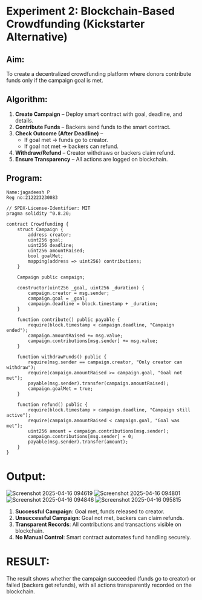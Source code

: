 # Experiment 2: Blockchain-Based Crowdfunding (Kickstarter Alternative)
## Aim:
To create a decentralized crowdfunding platform where donors contribute funds only if the campaign goal is met.

## Algorithm:
1. **Create Campaign** – Deploy smart contract with goal, deadline, and details.  
2. **Contribute Funds** – Backers send funds to the smart contract.  
3. **Check Outcome (After Deadline)** –  
   - If goal met → funds go to creator.  
   - If goal not met → backers can refund.  
4. **Withdraw/Refund** – Creator withdraws or backers claim refund.  
5. **Ensure Transparency** – All actions are logged on blockchain.
## Program:
```
Name:jagadeesh P
Reg no:212223230083

// SPDX-License-Identifier: MIT
pragma solidity ^0.8.20;

contract Crowdfunding {
    struct Campaign {
        address creator;
        uint256 goal;
        uint256 deadline;
        uint256 amountRaised;
        bool goalMet;
        mapping(address => uint256) contributions;
    }

    Campaign public campaign;

    constructor(uint256 _goal, uint256 _duration) {
        campaign.creator = msg.sender;
        campaign.goal = _goal;
        campaign.deadline = block.timestamp + _duration;
    }

    function contribute() public payable {
        require(block.timestamp < campaign.deadline, "Campaign ended");
        campaign.amountRaised += msg.value;
        campaign.contributions[msg.sender] += msg.value;
    }

    function withdrawFunds() public {
        require(msg.sender == campaign.creator, "Only creator can withdraw");
        require(campaign.amountRaised >= campaign.goal, "Goal not met");
        payable(msg.sender).transfer(campaign.amountRaised);
        campaign.goalMet = true;
    }

    function refund() public {
        require(block.timestamp > campaign.deadline, "Campaign still active");
        require(campaign.amountRaised < campaign.goal, "Goal was met");
        uint256 amount = campaign.contributions[msg.sender];
        campaign.contributions[msg.sender] = 0;
        payable(msg.sender).transfer(amount);
    }
}
```
# Output:
![Screenshot 2025-04-16 094619](https://github.com/user-attachments/assets/16b74a24-7170-4f4c-91fd-ab520ed2c2dc)
![Screenshot 2025-04-16 094801](https://github.com/user-attachments/assets/ad272de7-9d5b-4bb1-9f99-38ace96cdcb5)
![Screenshot 2025-04-16 094846](https://github.com/user-attachments/assets/1c8efefb-5b42-4f72-a610-3a34e414676d)
![Screenshot 2025-04-16 095815](https://github.com/user-attachments/assets/ea1c32f3-3b10-4d92-985b-0e141fac5998)


1. **Successful Campaign**: Goal met, funds released to creator.  
2. **Unsuccessful Campaign**: Goal not met, backers can claim refunds.  
3. **Transparent Records**: All contributions and transactions visible on blockchain.  
4. **No Manual Control**: Smart contract automates fund handling securely.

# RESULT: 
The result shows whether the campaign succeeded (funds go to creator) or failed (backers get refunds), with all actions transparently recorded on the blockchain.


